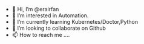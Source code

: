 - 👋 Hi, I’m @erairfan
- 👀 I’m interested in Automation.
- 🌱 I’m currently learning Kubernetes/Doctor,Python
- 💞️ I’m looking to collaborate on Github
- 📫 How to reach me ....

<!---
erairfan/erairfan is a Developer✨ special ✨ repository because its `README.md` (this file) appears on your GitHub profile.
You can click the Preview link to take a look at your changes.
--->
